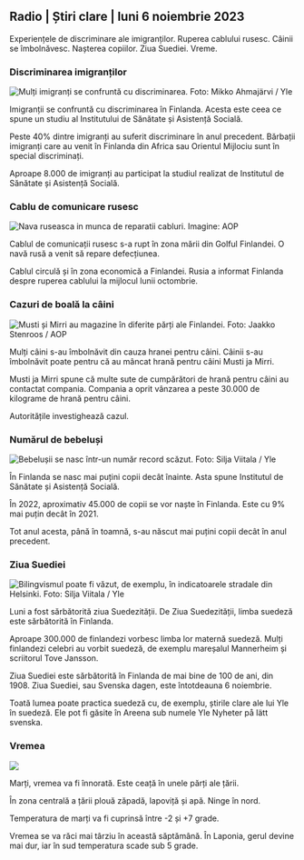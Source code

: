 ## Radio \| Știri clare \| luni 6 noiembrie 2023

Experiențele de discriminare ale imigranților. Ruperea cablului rusesc. Câinii se îmbolnăvesc. Nașterea copiilor. Ziua Suediei. Vreme.

### Discriminarea imigranților

![Mulți imigranți se confruntă cu discriminarea. Foto: Mikko Ahmajärvi / Yle](https://images.cdn.yle.fi/image/upload/c_crop,h_2485,w_4419,x_0,y_114/ar_1.7777777777777777,c_fill,g_faces,w_12050,w_12_1205q_auto:eco/f_auto/fl_lossy/v1698074800/39-115894164df61298ec3e)

Imigranții se confruntă cu discriminarea în Finlanda. Acesta este ceea ce spune un studiu al Institutului de Sănătate și Asistență Socială.

Peste 40% dintre imigranți au suferit discriminare în anul precedent. Bărbații imigranți care au venit în Finlanda din Africa sau Orientul Mijlociu sunt în special discriminați.

Aproape 8.000 de imigranți au participat la studiul realizat de Institutul de Sănătate și Asistență Socială.

### Cablu de comunicare rusesc

![Nava ruseasca in munca de reparatii cabluri. Imagine: AOP](https://images.cdn.yle.fi/image/upload/c_crop,h_3283,w_5838,x_0,y_380/ar_1.777777777777777,c_fill,g_faces,h_675,w_1201:eco/0dp_auto/f_auto/fl_lossy/v1699268142/39-11962776548c5acae94c)

Cablul de comunicații rusesc s-a rupt în zona mării din Golful Finlandei. O navă rusă a venit să repare defecțiunea.

Cablul circulă și în zona economică a Finlandei. Rusia a informat Finlanda despre ruperea cablului la mijlocul lunii octombrie.

### Cazuri de boală la câini

![Musti și Mirri au magazine în diferite părți ale Finlandei. Foto: Jaakko Stenroos / AOP](https://images.cdn.yle.fi/image/upload/c_crop,h_2746,w_4883,x_0,y_452/ar_1.7777777777777777,c_fill,g_faces,h_1270,w_1270.q_auto:eco/f_auto/fl_lossy/v1699194714/39-11960056547a6fe024cd)

Mulți câini s-au îmbolnăvit din cauza hranei pentru câini. Câinii s-au îmbolnăvit poate pentru că au mâncat hrană pentru câini Musti ja Mirri.

Musti ja Mirri spune că multe sute de cumpărători de hrană pentru câini au contactat compania. Compania a oprit vânzarea a peste 30.000 de kilograme de hrană pentru câini.

Autoritățile investighează cazul.

### Numărul de bebeluși

![Bebelușii se nasc într-un număr record scăzut. Foto: Silja Viitala / Yle](https://images.cdn.yle.fi/image/upload/c_crop,h_2812,w_5000,x_0,y_233/ar_1.7777777777777777,c_fill,g_faces,h_675/0_r1201.wd_1201.wdpq_auto:eco/f_auto/fl_lossy/v1697805617/39-1189261653274b0907f5)

În Finlanda se nasc mai puțini copii decât înainte. Asta spune Institutul de Sănătate și Asistență Socială.

În 2022, aproximativ 45.000 de copii se vor naște în Finlanda. Este cu 9% mai puțin decât în 2021.

Tot anul acesta, până în toamnă, s-au născut mai puțini copii decât în anul precedent.

### Ziua Suediei

![Bilingvismul poate fi văzut, de exemplu, în indicatoarele stradale din Helsinki. Foto: Silja Viitala / Yle](https://images.cdn.yle.fi/image/upload/c_crop,h_2813,w_5000,x_0,y_0/ar_1.7777777777777777,c_fill,g_faces,h_675,w_1000./d_r200./d_1_1q_auto:eco/f_auto/fl_lossy/v1615970514/39-7850546051bda715b05)

Luni a fost sărbătorită ziua Suedezității. De Ziua Suedezității, limba suedeză este sărbătorită în Finlanda.

Aproape 300.000 de finlandezi vorbesc limba lor maternă suedeză. Mulți finlandezi celebri au vorbit suedeză, de exemplu mareșalul Mannerheim și scriitorul Tove Jansson.

Ziua Suediei este sărbătorită în Finlanda de mai bine de 100 de ani, din 1908. Ziua Suediei, sau Svenska dagen, este întotdeauna 6 noiembrie.

Toată lumea poate practica suedeză cu, de exemplu, știrile clare ale lui Yle în suedeză. Ele pot fi găsite în Areena sub numele Yle Nyheter på lätt svenska.

### Vremea

![](https://images.cdn.yle.fi/image/upload/c_crop,h_1080,w_1919,x_0,y_0/ar_1.7777777777777777,c_fill,g_faces,h_675,w_1200/dpr_auto1eco.0/dpr_1eco:0/dpr_autof_auto/fl_lossy/v1699290254/39-119671665491c7602c1a)

Marți, vremea va fi înnorată. Este ceață în unele părți ale țării.

În zona centrală a țării plouă zăpadă, lapoviță și apă. Ninge în nord.

Temperatura de marți va fi cuprinsă între -2 și +7 grade.

Vremea se va răci mai târziu în această săptămână. În Laponia, gerul devine mai dur, iar în sud temperatura scade sub 5 grade.
